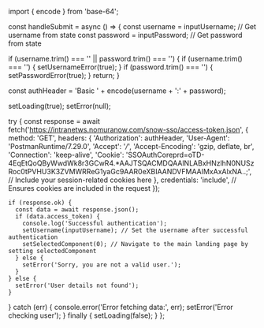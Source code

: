 import { encode } from 'base-64';

const handleSubmit = async () => {
  const username = inputUsername;  // Get username from state
  const password = inputPassword;  // Get password from state

  if (username.trim() === '' || password.trim() === '') {
    if (username.trim() === '') {
      setUsernameError(true);
    }
    if (password.trim() === '') {
      setPasswordError(true);
    }
    return;
  }

  const authHeader = 'Basic ' + encode(username + ':' + password);

  setLoading(true);
  setError(null);

  try {
    const response = await fetch('https://intranetws.nomuranow.com/snow-sso/access-token.json', {
      method: 'GET',
      headers: {
        'Authorization': authHeader,
        'User-Agent': 'PostmanRuntime/7.29.0',
        'Accept': '*/*',
        'Accept-Encoding': 'gzip, deflate, br',
        'Connection': 'keep-alive',
        'Cookie': 'SSOAuthCoreprd=oTD-4EqEtQoQByWwdWk8r3GCwR4.*AAJTSQACMDQAAlNLABxHNzlhN0NUSzRoc0tPVHU3K3ZVMWRReG1yaGc9AAR0eXBIAANDVFMAAIMxAxAlxNA..;', // Include your session-related cookies here
      },
      credentials: 'include', // Ensures cookies are included in the request
    });

    if (response.ok) {
      const data = await response.json();
      if (data.access_token) {
        console.log('Successful authentication');
        setUsername(inputUsername); // Set the username after successful authentication
        setSelectedComponent(0); // Navigate to the main landing page by setting selectedComponent
      } else {
        setError('Sorry, you are not a valid user.');
      }
    } else {
      setError('User details not found');
    }
  } catch (err) {
    console.error('Error fetching data:', err);
    setError('Error checking user');
  } finally {
    setLoading(false);
  }
};
